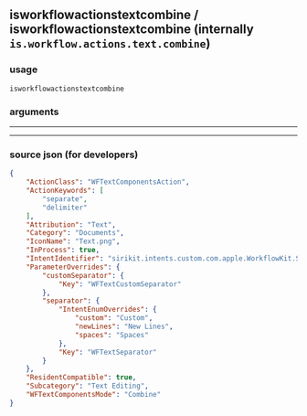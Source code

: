
## isworkflowactionstextcombine / isworkflowactionstextcombine (internally `is.workflow.actions.text.combine`)



### usage
```
isworkflowactionstextcombine 
```

### arguments

---



---

### source json (for developers)

```json
{
	"ActionClass": "WFTextComponentsAction",
	"ActionKeywords": [
		"separate",
		"delimiter"
	],
	"Attribution": "Text",
	"Category": "Documents",
	"IconName": "Text.png",
	"InProcess": true,
	"IntentIdentifier": "sirikit.intents.custom.com.apple.WorkflowKit.ShortcutsIntents.WFCombineTextIntent",
	"ParameterOverrides": {
		"customSeparator": {
			"Key": "WFTextCustomSeparator"
		},
		"separator": {
			"IntentEnumOverrides": {
				"custom": "Custom",
				"newLines": "New Lines",
				"spaces": "Spaces"
			},
			"Key": "WFTextSeparator"
		}
	},
	"ResidentCompatible": true,
	"Subcategory": "Text Editing",
	"WFTextComponentsMode": "Combine"
}
```
